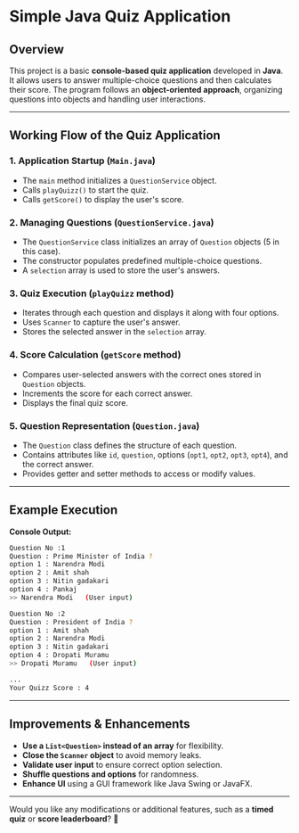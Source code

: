 # Simple Java Quiz Application

## Overview
This project is a basic **console-based quiz application** developed in **Java**. It allows users to answer multiple-choice questions and then calculates their score. The program follows an **object-oriented approach**, organizing questions into objects and handling user interactions.

---

## Working Flow of the Quiz Application

### 1. Application Startup (`Main.java`)
- The `main` method initializes a `QuestionService` object.
- Calls `playQuizz()` to start the quiz.
- Calls `getScore()` to display the user's score.

### 2. Managing Questions (`QuestionService.java`)
- The `QuestionService` class initializes an array of `Question` objects (5 in this case).
- The constructor populates predefined multiple-choice questions.
- A `selection` array is used to store the user's answers.

### 3. Quiz Execution (`playQuizz` method)
- Iterates through each question and displays it along with four options.
- Uses `Scanner` to capture the user's answer.
- Stores the selected answer in the `selection` array.

### 4. Score Calculation (`getScore` method)
- Compares user-selected answers with the correct ones stored in `Question` objects.
- Increments the score for each correct answer.
- Displays the final quiz score.

### 5. Question Representation (`Question.java`)
- The `Question` class defines the structure of each question.
- Contains attributes like `id`, `question`, options (`opt1`, `opt2`, `opt3`, `opt4`), and the correct answer.
- Provides getter and setter methods to access or modify values.

---

## Example Execution

**Console Output:**
```sh
Question No :1
Question : Prime Minister of India ?
option 1 : Narendra Modi
option 2 : Amit shah
option 3 : Nitin gadakari
option 4 : Pankaj
>> Narendra Modi   (User input)

Question No :2
Question : President of India ?
option 1 : Amit shah
option 2 : Narendra Modi
option 3 : Nitin gadakari
option 4 : Dropati Muramu
>> Dropati Muramu   (User input)

...
Your Quizz Score : 4
```

---

## Improvements & Enhancements
- **Use a `List<Question>` instead of an array** for flexibility.
- **Close the `Scanner` object** to avoid memory leaks.
- **Validate user input** to ensure correct option selection.
- **Shuffle questions and options** for randomness.
- **Enhance UI** using a GUI framework like Java Swing or JavaFX.

---

Would you like any modifications or additional features, such as a **timed quiz** or **score leaderboard**? 🚀

